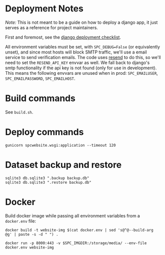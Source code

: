 # Deployment Notes 

*Note:* This is not meant to be a guide on how to deploy a django app, it just serves as a reference for project maintainers.  

First and foremost, see the [django deployment checklist](https://docs.djangoproject.com/en/5.2/howto/deployment/checklist/).

All environment variables must be set, with `SPC_DEBUG=False` (or equivalently unset), and since most hosts will block SMTP traffic, we'll use a email service to send verification emails. The code uses [resend](https://resend.com/) to do this, so we'll need to set the `RESEND_API_KEY` envvar as well. We fall back to django's smtp functionality if the api key is not found (only for use in development). This means the following envvars are unused when in prod: `SPC_EMAILUSER`, `SPC_EMAILPASSWORD`, `SPC_EMAILHOST`. 

# Build commands

See `build.sh`.

# Deploy commands

```
gunicorn spcwebsite.wsgi:application --timeout 120
```

# Dataset backup and restore

```
sqlite3 db.sqlite3 ".backup backup.db"
sqlite3 db.sqlite3 ".restore backup.db"
```

# Docker

Build docker image while passing all environment variables from a `docker.env` file:
```
docker build -t website-img $(cat docker.env | sed 's@^@--build-arg @g' | paste -s -d " ") . 
```

```
docker run -p 8000:443 -v $SPC_IMGDIR:/storage/media/ --env-file docker.env website-img 
```
